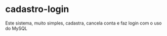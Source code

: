 # cadastro-login
Este sistema, muito simples, cadastra, cancela conta e faz login com o uso do MySQL

